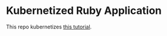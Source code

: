 
# Kubernetized Ruby Application

This repo kubernetizes [this tutorial](https://semaphoreci.com/community/tutorials/dockerizing-a-ruby-on-rails-application).
